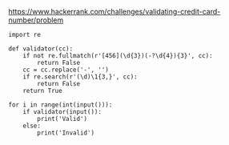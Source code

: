 

https://www.hackerrank.com/challenges/validating-credit-card-number/problem  

```
import re

def validator(cc):
    if not re.fullmatch(r'[456](\d{3})(-?\d{4}){3}', cc):
        return False
    cc = cc.replace('-', '')
    if re.search(r'(\d)\1{3,}', cc):
        return False
    return True
    
for i in range(int(input())):
    if validator(input()):
        print('Valid')
    else:
        print('Invalid')
        
```

